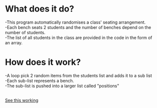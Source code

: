 <h1> What does it do? </h1>
-This program automatically randomises a class' seating arrangement. <br>
-Each bench seats 2 students and the number of benches depend on the number of students. <br>
-The list of all students in the class are provided in the code in the form of an array.
<br>
<h1>How does it work?</h1>
-A loop pick 2 random items from the students list and adds it to a sub list <br>
-Each sub-list represents a bench. <br>
-The sub-list is pushed into a larger list called "positions" <br>
<br>

[See this working](https://npsboy.github.io/seating_randomiser/)   

